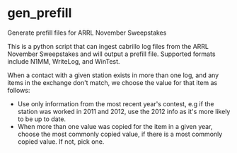 gen_prefill
===========

Generate prefill files for ARRL November Sweepstakes

This is a python script that can ingest cabrillo log files from
the ARRL November Sweepstakes and will output a prefill file.
Supported formats include N1MM, WriteLog, and WinTest.

When a contact with a given station exists in more than one
log, and any items in the exchange don't match, we choose
the value for that item as follows:
  - Use only information from the most recent year's contest,
    e.g if the station was worked in 2011 and 2012, use the 2012
    info as it's more likely to be up to date.
  - When more than one value was copied for the item in a given
    year, choose the most commonly copied value, if there is
    a most commonly copied value. If not, pick one.
